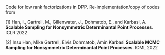 Code for low rank factorizations in DPP. Re-implementation/copy of codes from  

[1] Han, I., Gartrell, M., Gillenwater, J., Dohmatob, E., and Karbasi, A. **Scalable Sampling for Nonsymmetric Determinantal Point Processes**. ICLR 2022

[2] Insu Han, Mike Gartrell, Elvis Dohmatob, Amin Karbasi **Scalable MCMC Sampling for Nonsymmetric Determinantal Point Processes**. ICML 2022
